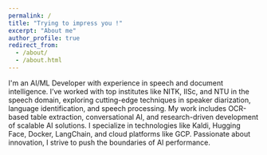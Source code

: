 ```yaml
---
permalink: /
title: "Trying to impress you !"
excerpt: "About me"
author_profile: true
redirect_from: 
  - /about/
  - /about.html
---
```


I'm an AI/ML Developer with experience in speech and document intelligence. I’ve worked with top institutes like NITK, IISc, and NTU in the speech domain, exploring cutting-edge techniques in speaker diarization, language identification, and speech processing. My work includes OCR-based table extraction, conversational AI, and research-driven development of scalable AI solutions. I specialize in technologies like Kaldi, Hugging Face, Docker, LangChain, and cloud platforms like GCP. Passionate about innovation, I strive to push the boundaries of AI performance.
